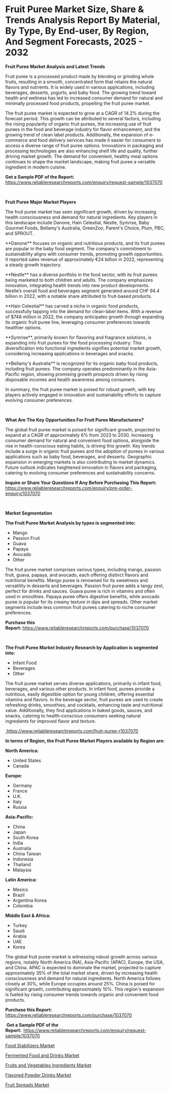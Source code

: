 <p><h1>Fruit Puree Market Size, Share & Trends Analysis Report By Material, By Type, By End-user, By Region, And Segment Forecasts, 2025 - 2032</h1></p><p><strong>Fruit Puree Market Analysis and Latest Trends</strong></p>
<p><p>Fruit puree is a processed product made by blending or grinding whole fruits, resulting in a smooth, concentrated form that retains the natural flavors and nutrients. It is widely used in various applications, including beverages, desserts, yogurts, and baby food. The growing trend toward health and wellness has led to increased consumer demand for natural and minimally processed food products, propelling the fruit puree market.</p><p>The fruit puree market is expected to grow at a CAGR of 14.2% during the forecast period. This growth can be attributed to several factors, including the rising popularity of organic fruit purees, the increasing use of fruit purees in the food and beverage industry for flavor enhancement, and the growing trend of clean label products. Additionally, the expansion of e-commerce and food delivery services has made it easier for consumers to access a diverse range of fruit puree options. Innovations in packaging and processing technologies are also enhancing shelf life and quality, further driving market growth. The demand for convenient, healthy meal options continues to shape the market landscape, making fruit puree a versatile ingredient in modern cuisine.</p></p>
<p><strong>Get a Sample PDF of the Report:&nbsp;</strong> <a href="https://www.reliableresearchreports.com/enquiry/request-sample/1037070?utm_campaign=37&utm_medium=2&utm_source=Github&utm_content=ia&utm_term=14022025&utm_id=fruit-puree">https://www.reliableresearchreports.com/enquiry/request-sample/1037070</a></p>
<p>&nbsp;</p>
<p><strong>Fruit Puree Major Market Players</strong></p>
<p><p>The fruit puree market has seen significant growth, driven by increasing health consciousness and demand for natural ingredients. Key players in this landscape include Danone, Hain Celestial, Nestle, Symrise, Baby Gourmet Foods, Bellamy's Australia, GreenZoo, Parent's Choice, Plum, PBC, and SPROUT.</p><p>**Danone** focuses on organic and nutritious products, and its fruit purees are popular in the baby food segment. The company's commitment to sustainability aligns with consumer trends, promoting growth opportunities. It reported sales revenue of approximately €24 billion in 2022, representing a steady growth trajectory.</p><p>**Nestle** has a diverse portfolio in the food sector, with its fruit purees being marketed to both children and adults. The company emphasizes innovation, integrating health trends into new product developments. Nestle’s overall food and beverages segment generated around CHF 94.4 billion in 2022, with a notable share attributed to fruit-based products.</p><p>**Hain Celestial** has carved a niche in organic food products, successfully tapping into the demand for clean-label items. With a revenue of $748 million in 2022, the company anticipates growth through expanding its organic fruit puree line, leveraging consumer preferences towards healthier options.</p><p>**Symrise**, primarily known for flavoring and fragrance solutions, is expanding into fruit purees for the food processing industry. This diversification into functional ingredients signifies potential market growth, considering increasing applications in beverages and snacks.</p><p>**Bellamy's Australia** is recognized for its organic baby food products, including fruit purees. The company operates predominantly in the Asia-Pacific region, showing promising growth prospects driven by rising disposable incomes and health awareness among consumers.</p><p>In summary, the fruit puree market is poised for robust growth, with key players actively engaged in innovation and sustainability efforts to capture evolving consumer preferences.</p></p>
<p>&nbsp;</p>
<p><strong>What Are The Key Opportunities For Fruit Puree Manufacturers?</strong></p>
<p><p>The global fruit puree market is poised for significant growth, projected to expand at a CAGR of approximately 6% from 2023 to 2030. Increasing consumer demand for natural and convenient food options, alongside the rise in health-conscious eating habits, is driving this growth. Key trends include a surge in organic fruit purees and the adoption of purees in various applications such as baby food, beverages, and desserts. Geographic expansion in emerging markets is also contributing to market dynamics. Future outlook indicates heightened innovation in flavors and packaging, catering to evolving consumer preferences and sustainability concerns.</p></p>
<p><strong>Inquire or Share Your Questions If Any Before Purchasing This Report:</strong> <a href="https://www.reliableresearchreports.com/enquiry/pre-order-enquiry/1037070?utm_campaign=37&utm_medium=2&utm_source=Github&utm_content=ia&utm_term=14022025&utm_id=fruit-puree">https://www.reliableresearchreports.com/enquiry/pre-order-enquiry/1037070</a></p>
<p>&nbsp;</p>
<p><strong>Market Segmentation</strong></p>
<p><strong>The Fruit Puree Market Analysis by types is segmented into:</strong></p>
<p><ul><li>Mango</li><li>Passion Fruit</li><li>Guava</li><li>Papaya</li><li>Avocado</li><li>Other</li></ul></p>
<p><p>The fruit puree market comprises various types, including mango, passion fruit, guava, papaya, and avocado, each offering distinct flavors and nutritional benefits. Mango puree is renowned for its sweetness and versatility in desserts and beverages. Passion fruit puree adds a tangy zest, perfect for drinks and sauces. Guava puree is rich in vitamins and often used in smoothies. Papaya puree offers digestive benefits, while avocado puree is popular for its creamy texture in dips and spreads. Other market segments include less common fruit purees catering to niche consumer preferences.</p></p>
<p><strong>Purchase this Report:&nbsp;</strong><a href="https://www.reliableresearchreports.com/purchase/1037070?utm_campaign=37&utm_medium=2&utm_source=Github&utm_content=ia&utm_term=14022025&utm_id=fruit-puree">https://www.reliableresearchreports.com/purchase/1037070</a></p>
<p>&nbsp;</p>
<p><strong>The Fruit Puree Market Industry Research by Application is segmented into:</strong></p>
<p><ul><li>Infant Food</li><li>Beverages</li><li>Other</li></ul></p>
<p><p>The fruit puree market serves diverse applications, primarily in infant food, beverages, and various other products. In infant food, purees provide a nutritious, easily digestible option for young children, offering essential vitamins and flavors. In the beverage sector, fruit purees are used to create refreshing drinks, smoothies, and cocktails, enhancing taste and nutritional value. Additionally, they find applications in baked goods, sauces, and snacks, catering to health-conscious consumers seeking natural ingredients for improved flavor and texture.</p></p>
<p><a href="https://www.reliableresearchreports.com/fruit-puree-r1037070?utm_campaign=37&utm_medium=2&utm_source=Github&utm_content=ia&utm_term=14022025&utm_id=fruit-puree">&nbsp;https://www.reliableresearchreports.com/fruit-puree-r1037070</a></p>
<p><strong>In terms of Region, the Fruit Puree Market Players available by Region are:</strong></p>
<p>
    <p> <strong> North America: </strong>
        <ul>
            <li>United States</li>
            <li>Canada</li>
        </ul>
        </p> 
    <p> <strong> Europe: </strong>
        <ul>
            <li>Germany</li>
            <li>France</li>
            <li>U.K.</li>
            <li>Italy</li>
            <li>Russia</li>
        </ul>
        </p> 
    <p> <strong> Asia-Pacific: </strong>
        <ul>
            <li>China</li>
            <li>Japan</li>
            <li>South Korea</li>
            <li>India</li>
            <li>Australia</li>
            <li>China Taiwan</li>
            <li>Indonesia</li>
            <li>Thailand</li>
            <li>Malaysia</li>
        </ul>
        </p> 
    <p> <strong> Latin America: </strong>
        <ul>
            <li>Mexico</li>
            <li>Brazil</li>
            <li>Argentina Korea</li>
            <li>Colombia</li>
        </ul>
        </p> 
    <p> <strong> Middle East & Africa: </strong>
        <ul>
            <li>Turkey</li>
            <li>Saudi</li>
            <li>Arabia</li>
            <li>UAE</li>
            <li>Korea</li>
        </ul>
    </p>
    </p>
<p><p>The global fruit puree market is witnessing robust growth across various regions, notably North America (NA), Asia-Pacific (APAC), Europe, the USA, and China. APAC is expected to dominate the market, projected to capture approximately 35% of the total market share, driven by increasing health consciousness and demand for natural ingredients. North America follows closely at 30%, while Europe occupies around 25%. China is poised for significant growth, contributing approximately 10%. This region's expansion is fueled by rising consumer trends towards organic and convenient food products.</p></p>
<p><strong>Purchase this Report: </strong><a href="https://www.reliableresearchreports.com/purchase/1037070?utm_campaign=37&utm_medium=2&utm_source=Github&utm_content=ia&utm_term=14022025&utm_id=fruit-puree">https://www.reliableresearchreports.com/purchase/1037070</a></p>
<p>&nbsp;<strong>Get a Sample PDF of the Report:&nbsp;&nbsp;</strong><a href="https://www.reliableresearchreports.com/enquiry/request-sample/1037070?utm_campaign=37&utm_medium=2&utm_source=Github&utm_content=ia&utm_term=14022025&utm_id=fruit-puree">https://www.reliableresearchreports.com/enquiry/request-sample/1037070</a></p>
<p><strong></strong></p>
<p><p><a href="https://github.com/swietanasso/Market-Research-Report-List-1/blob/main/food-stabilizers-market.md?utm_campaign=37&utm_medium=2&utm_source=Github&utm_content=ia&utm_term=14022025&utm_id=fruit-puree">Food Stabilizers Market</a></p><p><a href="https://github.com/micbotam/Market-Research-Report-List-1/blob/main/fermented-food-and-drinks-market.md?utm_campaign=37&utm_medium=2&utm_source=Github&utm_content=ia&utm_term=14022025&utm_id=fruit-puree">Fermented Food and Drinks Market</a></p><p><a href="https://github.com/samesdufloiw/Market-Research-Report-List-1/blob/main/fruits-and-vegetables-ingredients-market.md?utm_campaign=37&utm_medium=2&utm_source=Github&utm_content=ia&utm_term=14022025&utm_id=fruit-puree">Fruits and Vegetables Ingredients Market</a></p><p><a href="https://github.com/shadnfamoza/Market-Research-Report-List-1/blob/main/flavored-powder-drinks-market.md?utm_campaign=37&utm_medium=2&utm_source=Github&utm_content=ia&utm_term=14022025&utm_id=fruit-puree">Flavored Powder Drinks Market</a></p><p><a href="https://github.com/normiaooghe3/Market-Research-Report-List-1/blob/main/fruit-spreads-market.md?utm_campaign=37&utm_medium=2&utm_source=Github&utm_content=ia&utm_term=14022025&utm_id=fruit-puree">Fruit Spreads Market</a></p></p>